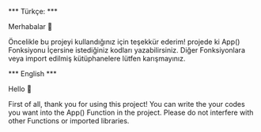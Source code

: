 *** Türkçe: ***

Merhabalar 👋

Öncelikle bu projeyi kullandığınız için teşekkür ederim! projede ki App() Fonksiyonu İçersine istediğiniz kodları yazabilirsiniz.
Diğer Fonksiyonlara veya import edilmiş kütüphanelere lütfen karışmayınız.

*** English ***

Hello 👋

First of all, thank you for using this project! You can write the your codes you want into the App() Function in the project.
Please do not interfere with other Functions or imported libraries.
